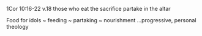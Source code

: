 1Cor 10:16-22
v.18 those who eat the sacrifice partake in the altar

Food for idols
~ feeding
~ partaking
~ nourishment
...progressive, personal theology
 